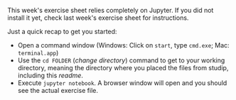 This week's exercise sheet relies completely on Jupyter. If you did not install it yet, check last week's exercise sheet for instructions.

Just a quick recap to get you started:

  * Open a command window (Windows: Click on `start`, type `cmd.exe`; Mac: `terminal.app`)
  * Use the `cd FOLDER` (*change directory*) command to get to your working directory, meaning the directory where you placed the files from studip, including this *readme*.
  * Execute `jupyter notebook`. A browser window will open and you should see the actual exercise file.
